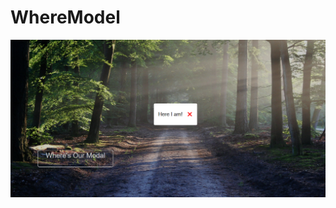 # WhereModel

![picture 0](images/b0ef68e4e198b52ab751723d23b1521ff630f3bd9a2ffa5dae22b000275e15d5.png)  
